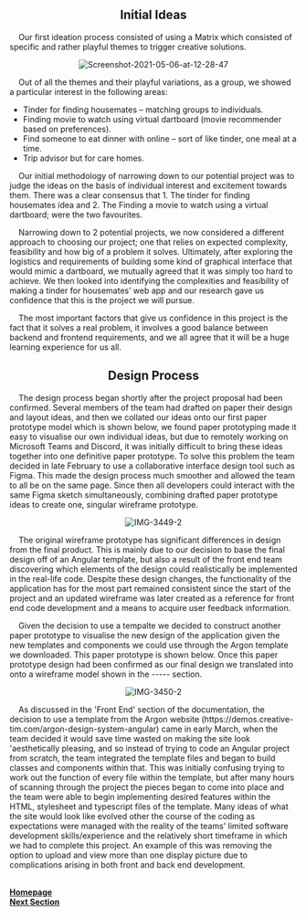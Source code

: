 
<h2 align="center"> <b> Initial Ideas </b> </h2>

<p>&nbsp;&nbsp;&nbsp;&nbsp;Our first ideation process consisted of using a Matrix which consisted of specific and rather playful themes to trigger creative solutions.</p>

<p align="center"><img src="https://i.ibb.co/1vpqZ3B/Screenshot-2021-05-06-at-12-28-47.png" alt="Screenshot-2021-05-06-at-12-28-47" border="0"></p>

 
 <p>&nbsp;&nbsp;&nbsp;&nbsp;Out of all the themes and their playful variations, as a group, we showed a particular interest in the following areas:</p>

- Tinder for finding housemates – matching groups to individuals. 
- Finding movie to watch using virtual dartboard (movie recommender based on preferences).
- Find someone to eat dinner with online – sort of like tinder, one meal at a time. 
- Trip advisor but for care homes.

 

<p>&nbsp;&nbsp;&nbsp;&nbsp;Our initial methodology of narrowing down to our potential project was to judge the ideas on the basis of individual interest and excitement towards them. There was a clear consensus that 1. The tinder for finding housemates idea and 2. The Finding a movie to watch using a virtual dartboard; were the two favourites.</p>

 

<p>&nbsp;&nbsp;&nbsp;&nbsp;Narrowing down to 2 potential projects, we now considered a different approach to choosing our project; one that relies on expected complexity, feasibility and how big of a problem it solves. Ultimately, after exploring the logistics and requirements of building some kind of graphical interface that would mimic a dartboard, we mutually agreed that it was simply too hard to achieve. We then looked into identifying the complexities and feasibility of making a tinder for housemates’ web app and our research gave us confidence that this is the project we will pursue.</p>

 

<p>&nbsp;&nbsp;&nbsp;&nbsp;The most important factors that give us confidence in this project is the fact that it solves a real problem, it involves a good balance between backend and frontend requirements, and we all agree that it will be a huge learning experience for us all.</p>

<h2 align="center">Design Process</h2>

<p>&nbsp;&nbsp;&nbsp;&nbsp;The design process began shortly after the project proposal had been confirmed. Several members of the team had drafted on paper their design and layout ideas, and then we collated our ideas onto our first paper prototype model which is shown below, we found paper prototyping made it easy to visualise our own individual ideas, but due to remotely working on Microsoft Teams and Discord, it was initially difficult to bring these ideas together into one definitive paper prototype. To solve this problem the team decided in late February to use a collaborative interface design tool such as Figma. This made the design process much smoother and allowed the team to all be on the same page. Since then all developers could interact with the same Figma sketch simultaneously, combining drafted paper prototype ideas to create one, singular wireframe prototype.</p>

<p align="center"><img src="https://i.ibb.co/k1S2Jzg/IMG-3449-2.jpg" alt="IMG-3449-2" border="0"></p>

<p>&nbsp;&nbsp;&nbsp;&nbsp;The original wireframe prototype has significant differences in design from the final product. This is mainly due to our decision to base the final design off of an Angular template, but also a result of the front end team discovering which elements of the design could realistically be implemented in the real-life code. Despite these design changes, the functionality of the application has for the most part remained consistent since the start of the project and an updated wireframe was later created as a reference for front end code development and a means to acquire user feedback information.</p>

<p>&nbsp;&nbsp;&nbsp;&nbsp;Given the decision to use a tempalte we decided to construct another paper prototype to visualise the new design of the application given the new templates and components we could use through the Argon template we downloaded. This paper prototype is shown below. Once this paper prototype design had been confirmed as our final design we translated into onto a wireframe model shown in the ----- section.</p>

<p align="center"><img src="https://i.ibb.co/1QhSZg3/IMG-3450-2.jpg" alt="IMG-3450-2" border="0"></p>

<p>&nbsp;&nbsp;&nbsp;&nbsp;As discussed in the 'Front End' section of the documentation, the decision to use a template from the Argon website (https://demos.creative-tim.com/argon-design-system-angular) came in early March, when the team decided it would save time wasted on making the site look 'aesthetically pleasing, and so instead of trying to code an Angular project from scratch, the team integrated the template files and began to build classes and components within that. This was initially confusing trying to work out the function of every file within the template, but after many hours of scanning through the project the pieces began to come into place and the team were able to begin implementing desired features within the HTML, stylesheet and typescript files of the template. Many ideas of what the site would look like evolved other the course of the coding as expectations were managed with the reality of the teams' limited software development skills/experience and the relatively short timeframe in which we had to complete this project. An example of this was removing the option to upload and view more than one display picture due to complications arising in both front and back end development.</p>

<br>
<a href="https://github.com/JaiRanchod/Desk-10-Software-Engineering-Group-Project/tree/release">
<b>Homepage</b></a>
<br>
<a href="https://github.com/JaiRanchod/Desk-10-Software-Engineering-Group-Project/blob/develop/Documentation%20Notes/Identification%20of%20interacting%20users%20and%20broader%20stakeholders.md">
<b>Next Section</b></a>
